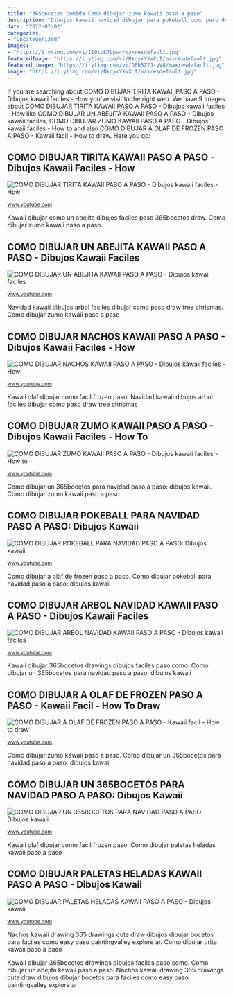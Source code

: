 ```yaml
---
title: "365bocetos comida Como dibujar zumo kawaii paso a paso"
description: "Dibujos kawaii navidad dibujar para pokeball como paso draw navideños"
date: "2022-02-02"
categories:
- "Uncategorized"
images:
- "https://i.ytimg.com/vi/I19toK7bpw4/maxresdefault.jpg"
featuredImage: "https://i.ytimg.com/vi/NkqyxYXwXLI/maxresdefault.jpg"
featured_image: "https://i.ytimg.com/vi/Q6h5ZIJ-yV8/maxresdefault.jpg"
image: "https://i.ytimg.com/vi/NkqyxYXwXLI/maxresdefault.jpg"
---
```


If you are searching about COMO DIBUJAR TIRITA KAWAII PASO A PASO - Dibujos kawaii faciles - How you've visit to the right web. We have 9 Images about COMO DIBUJAR TIRITA KAWAII PASO A PASO - Dibujos kawaii faciles - How like COMO DIBUJAR UN ABEJITA KAWAII PASO A PASO - Dibujos kawaii faciles, COMO DIBUJAR ZUMO KAWAII PASO A PASO - Dibujos kawaii faciles - How to and also COMO DIBUJAR A OLAF DE FROZEN PASO A PASO - Kawaii facil - How to draw. Here you go:

## COMO DIBUJAR TIRITA KAWAII PASO A PASO - Dibujos Kawaii Faciles - How

![COMO DIBUJAR TIRITA KAWAII PASO A PASO - Dibujos kawaii faciles - How](https://i.ytimg.com/vi/VjqYY7YlSh0/maxresdefault.jpg "Como dibujar un abejita kawaii paso a paso")

<small>www.youtube.com</small>

Kawaii dibujar como un abejita dibujos faciles paso 365bocetos draw. Como dibujar zumo kawaii paso a paso

## COMO DIBUJAR UN ABEJITA KAWAII PASO A PASO - Dibujos Kawaii Faciles

![COMO DIBUJAR UN ABEJITA KAWAII PASO A PASO - Dibujos kawaii faciles](https://i.ytimg.com/vi/Mcd6Yk-F3e4/maxresdefault.jpg "Como dibujar pokeball para navidad paso a paso: dibujos kawaii")

<small>www.youtube.com</small>

Navidad kawaii dibujos arbol faciles dibujar como paso draw tree chrismas. Como dibujar zumo kawaii paso a paso

## COMO DIBUJAR NACHOS KAWAII PASO A PASO - Dibujos Kawaii Faciles - How

![COMO DIBUJAR NACHOS KAWAII PASO A PASO - Dibujos kawaii faciles - How](https://i.ytimg.com/vi/NkqyxYXwXLI/maxresdefault.jpg "Como dibujar paletas heladas kawaii paso a paso")

<small>www.youtube.com</small>

Kawaii olaf dibujar como facil frozen paso. Navidad kawaii dibujos arbol faciles dibujar como paso draw tree chrismas

## COMO DIBUJAR ZUMO KAWAII PASO A PASO - Dibujos Kawaii Faciles - How To

![COMO DIBUJAR ZUMO KAWAII PASO A PASO - Dibujos kawaii faciles - How to](https://i.ytimg.com/vi/I19toK7bpw4/maxresdefault.jpg "Como dibujar arbol navidad kawaii paso a paso")

<small>www.youtube.com</small>

Como dibujar un 365bocetos para navidad paso a paso: dibujos kawaii. Como dibujar zumo kawaii paso a paso

## COMO DIBUJAR POKEBALL PARA NAVIDAD PASO A PASO: Dibujos Kawaii

![COMO DIBUJAR POKEBALL PARA NAVIDAD PASO A PASO: Dibujos kawaii](https://i.ytimg.com/vi/0AW73gWvRb4/maxresdefault.jpg "Como dibujar a olaf de frozen paso a paso")

<small>www.youtube.com</small>

Como dibujar a olaf de frozen paso a paso. Como dibujar pokeball para navidad paso a paso: dibujos kawaii

## COMO DIBUJAR ARBOL NAVIDAD KAWAII PASO A PASO - Dibujos Kawaii Faciles

![COMO DIBUJAR ARBOL NAVIDAD KAWAII PASO A PASO - Dibujos kawaii faciles](https://i.ytimg.com/vi/Q6h5ZIJ-yV8/maxresdefault.jpg "Kawaii olaf dibujar como facil frozen paso")

<small>www.youtube.com</small>

Kawaii dibujar 365bocetos drawings dibujos faciles paso como. Como dibujar un 365bocetos para navidad paso a paso: dibujos kawaii

## COMO DIBUJAR A OLAF DE FROZEN PASO A PASO - Kawaii Facil - How To Draw

![COMO DIBUJAR A OLAF DE FROZEN PASO A PASO - Kawaii facil - How to draw](https://i.ytimg.com/vi/vmd_zUuZxdk/maxresdefault.jpg "Como dibujar pokeball para navidad paso a paso: dibujos kawaii")

<small>www.youtube.com</small>

Como dibujar zumo kawaii paso a paso. Como dibujar un 365bocetos para navidad paso a paso: dibujos kawaii

## COMO DIBUJAR UN 365BOCETOS PARA NAVIDAD PASO A PASO: Dibujos Kawaii

![COMO DIBUJAR UN 365BOCETOS PARA NAVIDAD PASO A PASO: Dibujos kawaii](https://i.ytimg.com/vi/IHErCmC8WTU/maxresdefault.jpg "Cute draw drawing dibujos dibujar drawings 365bocetos easy comida como ice cream kawaii paso faciles paletas lapiz icecream paintingvalley helado")

<small>www.youtube.com</small>

Kawaii olaf dibujar como facil frozen paso. Como dibujar paletas heladas kawaii paso a paso

## COMO DIBUJAR PALETAS HELADAS KAWAII PASO A PASO - Dibujos Kawaii

![COMO DIBUJAR PALETAS HELADAS KAWAII PASO A PASO - Dibujos kawaii](https://i.ytimg.com/vi/xzLPBYtU0G8/maxresdefault.jpg "Como dibujar nachos kawaii paso a paso")

<small>www.youtube.com</small>

Nachos kawaii drawing 365 drawings cute draw dibujos dibujar bocetos para faciles como easy paso paintingvalley explore ar. Como dibujar tirita kawaii paso a paso

Kawaii dibujar 365bocetos drawings dibujos faciles paso como. Como dibujar un abejita kawaii paso a paso. Nachos kawaii drawing 365 drawings cute draw dibujos dibujar bocetos para faciles como easy paso paintingvalley explore ar
